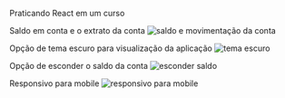 Praticando React em um curso

Saldo em conta e o extrato da conta
![saldo e movimentação da conta](https://github.com/DeangellesES/React-Styled_components--Aplicacao_web-Saldo_e_movimentacao_de_conta/blob/main/saldo%20e%20movimenta%C3%A7%C3%A3o%20da%20conta.png)

Opção de tema escuro para visualização da aplicação
![tema escuro](https://github.com/DeangellesES/React-Styled_components--Aplicacao_web-Saldo_e_movimentacao_de_conta/blob/main/tema%20escuro.png)

Opção de esconder o saldo da conta
![esconder saldo](https://github.com/DeangellesES/React-Styled_components--Aplicacao_web-Saldo_e_movimentacao_de_conta/blob/main/esconder%20saldo.png)

Responsivo para mobile
![responsivo para mobile](https://github.com/DeangellesES/React-Styled_components--Aplicacao_web-Saldo_e_movimentacao_de_conta/blob/main/responsivo%20para%20mobile.png)
